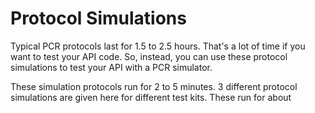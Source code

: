 # Protocol Simulations

Typical PCR protocols last for 1.5 to 2.5 hours. That's a lot of time if you want to test your API code. So, instead, you can use these protocol simulations to test your API with a PCR simulator.

These simulation protocols run for 2 to 5 minutes. 3 different protocol simulations are given here for different test kits. These run for about
